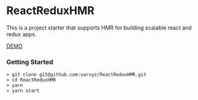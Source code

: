 # ReactReduxHMR

This is a project starter that supports HMR for building scalable react and redux apps.

[DEMO](https://varxyz.github.io/ReactReduxHMR/)

### Getting Started

```
> git clone git@github.com:varxyz/ReactReduxHMR.git
> cd ReactReduxHMR
> yarn
> yarn start
```
